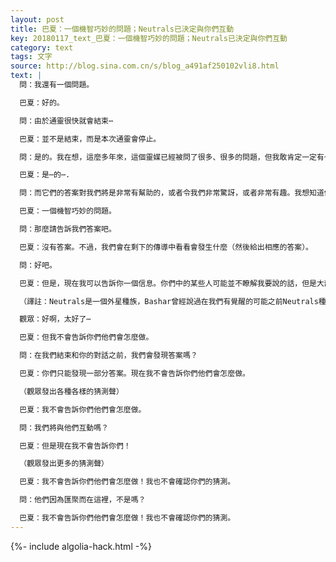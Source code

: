 ```yaml
---
layout: post
title: 巴夏：一個機智巧妙的問題；Neutrals已決定與你們互動
key: 20180117_text_巴夏：一個機智巧妙的問題；Neutrals已決定與你們互動
category: text
tags: 文字
source: http://blog.sina.com.cn/s/blog_a491af250102vli8.html
text: |
  問：我還有一個問題。

  巴夏：好的。

  問：由於通靈很快就會結束⋯

  巴夏：並不是結束，而是本次通靈會停止。

  問：是的。我在想，這麼多年來，這個靈媒已經被問了很多、很多的問題，但我敢肯定一定有一些問題沒有人問過？

  巴夏：是⋯的⋯.

  問：而它們的答案對我們將是非常有幫助的，或者令我們非常驚訝，或者非常有趣。我想知道你現在是否願意告訴我們那些答案？

  巴夏：一個機智巧妙的問題。

  問：那麼請告訴我們答案吧。

  巴夏：沒有答案。不過，我們會在剩下的傳導中看看會發生什麼（然後給出相應的答案）。

  問：好吧。

  巴夏：但是，現在我可以告訴你一個信息。你們中的某些人可能並不瞭解我要說的話，但是大部分其他人會知道。我要告訴你們的是，「中性種族」（Neutrals）已經決定與你們互動了。

  （譯註：Neutrals是一個外星種族，Bashar曾經說過在我們有覺醒的可能之前Neutrals種族不會與我們接觸和互動。本吧的另一個貼子[巴夏：靈魂的進化藍圖](http://tieba.baidu.com/p/3504878453) 中也提到Neutrals）

  觀眾：好啊，太好了⋯

  巴夏：但我不會告訴你們他們會怎麼做。

  問：在我們結束和你的對話之前，我們會發現答案嗎？

  巴夏：你們只能發現一部分答案。現在我不會告訴你們他們會怎麼做。

  （觀眾發出各種各樣的猜測聲）

  巴夏：我不會告訴你們他們會怎麼做。

  問：我們將與他們互動嗎？

  巴夏：但是現在我不會告訴你們！

  （觀眾發出更多的猜測聲）

  巴夏：我不會告訴你們他們會怎麼做！我也不會確認你們的猜測。

  問：他們因為匯聚而在這裡，不是嗎？

  巴夏：我不會告訴你們他們會怎麼做！我也不會確認你們的猜測。
---
```


{%- include algolia-hack.html -%}
